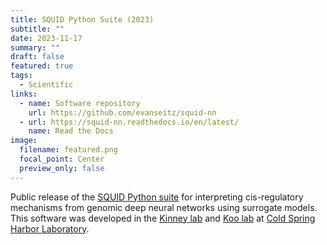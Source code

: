 ```yaml
---
title: SQUID Python Suite (2023)
subtitle: ""
date: 2023-11-17
summary: ""
draft: false
featured: true
tags:
  - Scientific
links:
  - name: Software repository
    url: https://github.com/evanseitz/squid-nn
  - url: https://squid-nn.readthedocs.io/en/latest/
    name: Read the Docs
image:
  filename: featured.png
  focal_point: Center
  preview_only: false
---
```


Public release of the [SQUID Python suite](https://github.com/evanseitz/squid-nn) for interpreting cis-regulatory mechanisms from genomic deep neural networks using surrogate models. This software was developed in the [Kinney lab](https://kinneylab.labsites.cshl.edu/) and [Koo lab](https://koolab.cshl.edu/)  at [Cold Spring Harbor Laboratory](https://www.cshl.edu/).


